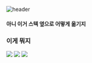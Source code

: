 ![header](https://capsule-render.vercel.app/api?type=Wave&text=HYETCHU&fontColor=#e0d8d3)
#### 아니 이거 스텍 옆으로 어떻게 옮기지
### 이게 뭐지

<img src="https://img.shields.io/badge/JAVA-007396?style=for-the-badge&logo=java&logoColor=white">
<img src="https://img.shields.io/badge/Oracle-F80000?style=for-the-badge&logo=Oracle&logoColor=white">
<img src="https://img.shields.io/badge/github-181717?style=for-the-badge&logo=github&logoColor=white">
